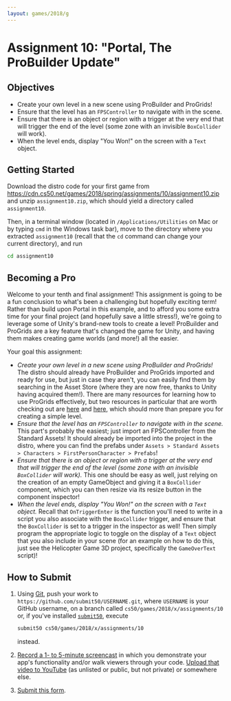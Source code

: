 ```yaml
---
layout: games/2018/g
---
```


# Assignment 10: "Portal, The ProBuilder Update"

## Objectives

* Create your own level in a new scene using ProBuilder and ProGrids!
* Ensure that the level has an `FPSController` to navigate with in the scene.
* Ensure that there is an object or region with a trigger at the very end that will trigger the end of the level (some zone with an invisible `BoxCollider` will work).
* When the level ends, display "You Won!" on the screen with a `Text` object.

## Getting Started

Download the distro code for your first game from <https://cdn.cs50.net/games/2018/spring/assignments/10/assignment10.zip> and unzip `assignment10.zip`, which should yield a directory called `assignment10`.

Then, in a terminal window (located in `/Applications/Utilities` on Mac or by typing
`cmd` in the Windows task bar), move to the directory where you extracted `assignment10`
(recall that the `cd` command can change your current directory), and run

```bash
cd assignment10
```

## Becoming a Pro

Welcome to your tenth and final assignment! This assignment is going to be a fun conclusion to what's been a challenging but hopefully exciting term! Rather than build upon Portal in this example, and to afford you some extra time for your final project (and hopefully save a little stress!), we're going to leverage some of Unity's brand-new tools to create a level! ProBuilder and ProGrids are a key feature that's changed the game for Unity, and having them makes creating game worlds (and more!) all the easier.

Your goal this assignment:

* *Create your own level in a new scene using ProBuilder and ProGrids!* The distro should already have ProBuilder and ProGrids imported and ready for use, but just in case they aren't, you can easily find them by searching in the Asset Store (where they are now free, thanks to Unity having acquired them!). There are many resources for learning how to use ProGrids effectively, but two resources in particular that are worth checking out are [here](https://www.youtube.com/watch?v=PUSOg5YEflM) and [here](https://procore3d.github.io/probuilder2/), which should more than prepare you for creating a simple level.
* *Ensure that the level has an `FPSController` to navigate with in the scene.* This part's probably the easiest; just import an FPSController from the Standard Assets! It should already be imported into the project in the distro, where you can find the prefabs under `Assets > Standard Assets > Characters > FirstPersonCharacter > Prefabs`!
* *Ensure that there is an object or region with a trigger at the very end that will trigger the end of the level (some zone with an invisible `BoxCollider` will work).* This one should be easy as well, just relying on the creation of an empty GameObject and giving it a `BoxCollider` component, which you can then resize via its resize button in the component inspector!
* *When the level ends, display "You Won!" on the screen with a `Text` object.* Recall that `OnTriggerEnter` is the function you'll need to write in a script you also associate with the `BoxCollider` trigger, and ensure that the `BoxCollider` is set to a trigger in the inspector as well! Then simply program the appropriate logic to toggle on the display of a `Text` object that you also include in your scene (for an example on how to do this, just see the Helicopter Game 3D project, specifically the `GameOverText` script)!

## How to Submit

1. Using [Git](https://git-scm.com/downloads), push your work to `https://github.com/submit50/USERNAME.git`, where `USERNAME` is your GitHub username, on a branch called `cs50/games/2018/x/assignments/10` or, if you've installed [`submit50`](https://cs50.readthedocs.io/submit50/), execute

   ```bash
   submit50 cs50/games/2018/x/assignments/10
   ```

   instead.
1. [Record a 1- to 5-minute screencast](https://www.howtogeek.com/205742/how-to-record-your-windows-mac-linux-android-or-ios-screen/) in which you demonstrate your app's functionality and/or walk viewers through your code. [Upload that video to YouTube](https://www.youtube.com/upload) (as unlisted or public, but not private) or somewhere else.
1. [Submit this form](https://forms.cs50.io/789cabfe-3dbb-46a8-94ff-1a8ec78c2312).
